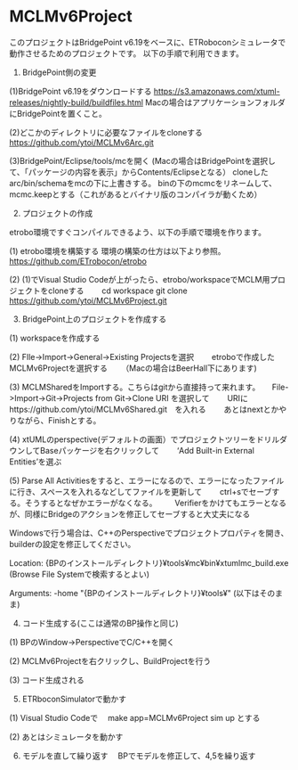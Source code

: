 # MCLMv6Project
 
このプロジェクトはBridgePoint v6.19をベースに、ETRoboconシミュレータで動作させるためのプロジェクトです。
以下の手順で利用できます。
 
1. BridgePoint側の変更

(1)BridgePoint v6.19をダウンロードする
https://s3.amazonaws.com/xtuml-releases/nightly-build/buildfiles.html
Macの場合はアプリケーションフォルダにBridgePointを置くこと。

(2)どこかのディレクトリに必要なファイルをcloneする
 https://github.com/ytoi/MCLMv6Arc.git
 
(3)BridgePoint/Eclipse/tools/mcを開く
   (Macの場合はBridgePointを選択して、「パッケージの内容を表示」からContents/Eclipseとなる）
   cloneしたarc/bin/schemaをmcの下に上書きする。
   binの下のmcmcをリネームして、mcmc.keepとする（これがあるとバイナリ版のコンパイラが動くため）


2. プロジェクトの作成

etrobo環境ですぐコンパイルできるよう、以下の手順で環境を作ります。

(1) etrobo環境を構築する
    環境の構築の仕方は以下より参照。
    https://github.com/ETrobocon/etrobo

(2) (1)でVisual Studio Codeが上がったら、etrobo/workspaceでMCLM用プロジェクトをcloneする
　　cd workspace
      git clone https://github.com/ytoi/MCLMv6Project.git

3. BridgePoint上のプロジェクトを作成する

(1) workspaceを作成する

(2) FIle->Import->General->Existing Projectsを選択
　　etroboで作成したMCLMv6Projectを選択する
　　（Macの場合はBeerHall下にあります)
  
(3) MCLMSharedをImportする。こちらはgitから直接持って来れます。
　  File->Import->Git->Projects from Git->Clone URI を選択して
　　URIにhttps://github.com/ytoi/MCLMv6Shared.git　を入れる
　　あとはnextとかやりながら、Finishとする。
  
(4) xtUMLのperspective(デフォルトの画面）でプロジェクトツリーをドリルダウンしてBaseパッケージを右クリックして
　　‘Add Built-in External Entities’を選ぶ
  
(5) Parse All Activitiesをすると、エラーになるので、エラーになったファイルに行き、スペースを入れるなどしてファイルを更新して
　　ctrl+sでセーブする。そうするとなぜかエラーがなくなる。
　　Verifierをかけてもエラーとなるが、同様にBridgeのアクションを修正してセーブすると大丈夫になる


Windowsで行う場合は、C++のPerspectiveでプロジェクトプロパティを開き、builderの設定を修正してください。

Location:
{BPのインストールディレクトリ}¥tools¥mc¥bin¥xtumlmc_build.exe
(Browse File Systemで検索するとよい)

Arguments:
-home "{BPのインストールディレクトリ}¥tools¥" (以下はそのまま)





4. コード生成する(ここは通常のBP操作と同じ)

(1) BPのWindow->PerspectiveでC/C++を開く

(2) MCLMv6Projectを右クリックし、BuildProjectを行う

(3) コード生成される

5. ETRboconSimulatorで動かす

(1) Visual Studio Codeで
　make app=MCLMv6Project sim up
   とする
   
(2) あとはシミュレータを動かす

6. モデルを直して繰り返す
　BPでモデルを修正して、4,5を繰り返す
